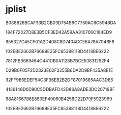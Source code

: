 # jplist
B038828BCAF33B2CB09D754B6C7750AC6C5948DA

184F72027D8E3B5CF3ED42A59AA310706C184ED9

855327C45CF01A2D408C8D7404CCE6A78A7046F6

102EBE2662B76689E35FC65388118D4418BE6222

7812FB3689464C441CB0A1128B7BCE50831262F4

D29B0F05F2D2323E02F3255B6DA2D9BF435A8E1E

92FF986EDEF54C3F36EB2B2DF87019685AAC3D86

4136146D0D90C5DDBAFD43D86A8ADE3DC20719BF

68A81667B6E880EF49060B4258D22D79F5923969

102EBE2662B76689E35FC65388118D4418BE6222
